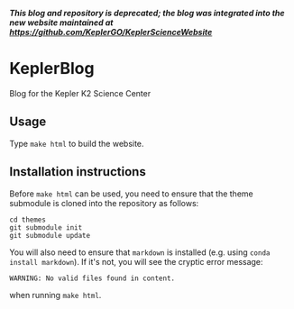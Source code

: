 ***This blog and repository is deprecated; the blog was integrated into the new website maintained at https://github.com/KeplerGO/KeplerScienceWebsite***

# KeplerBlog
Blog for the Kepler K2 Science Center

## Usage

Type `make html` to build the website.

## Installation instructions

Before `make html` can be used, you need to ensure that the theme submodule is cloned into the repository
as follows:
```
cd themes
git submodule init
git submodule update
```

You will also need to ensure that `markdown` is installed (e.g. using `conda install markdown`).
If it's not, you will see the cryptic error message:
```
WARNING: No valid files found in content.
```
when running `make html`.
